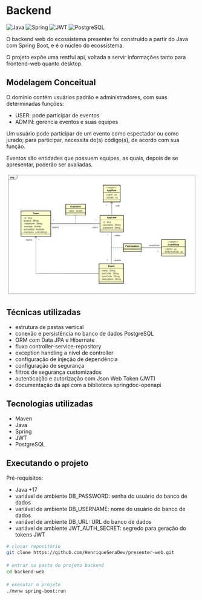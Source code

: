 # Backend
![Java](https://img.shields.io/badge/Java-CA4245?style=for-the-badge&logo=openjdk&logoColor=white)
![Spring](https://img.shields.io/badge/Spring-6DB33F?style=for-the-badge&logo=spring&logoColor=white)
![JWT](https://img.shields.io/badge/json%20web%20tokens-323330?style=for-the-badge&logo=json-web-tokens&logoColor=pink)
![PostgreSQL](	https://img.shields.io/badge/PostgreSQL-316192?style=for-the-badge&logo=postgresql&logoColor=white)

O backend web do ecossistema presenter foi construído a partir do Java com Spring Boot, e é o núcleo do ecossistema.

O projeto expõe uma restful api, voltada a servir informações tanto para frontend-web quanto desktop.

## Modelagem Conceitual
O domínio contém usuários padrão e administradores, com suas determinadas funções:
- USER: pode participar de eventos
- ADMIN: gerencia eventos e suas equipes 

Um usuário pode participar de um evento como espectador ou como jurado; para participar, necessita do(s) código(s), de acordo com sua função.

Eventos são entidades que possuem equipes, as quais, depois de se apresentar, poderão ser avaliadas.

![Diagrama UML](https://github.com/HenriqueSenaDev/assets/blob/main/presenter-web/PresenterWebDiagramaUML.PNG)

## Técnicas utilizadas
- estrutura de pastas vertical
- conexão e persistência no banco de dados PostgreSQL
- ORM com Data JPA e Hibernate
- fluxo controller-service-repository
- exception handling a nível de controller
- configuração de injeção de dependência
- configuração de segurança
- filtros de segurança customizados
- autenticação e autorização com Json Web Token (JWT)
- documentação da api com a biblioteca springdoc-openapi

## Tecnologias utilizadas
- Maven
- Java
- Spring
- JWT
- PostgreSQL

## Executando o projeto
Pré-requisitos: 
- Java +17
- variável de ambiente DB_PASSWORD: senha do usuário do banco de dados
- variável de ambiente DB_USERNAME: nome do usuário do banco de dados
- variável de ambiente DB_URL: URL do banco de dados
- variável de ambiente JWT_AUTH_SECRET: segredo para geração do tokens JWT

```bash
# clonar repositório
git clone https://github.com/HenriqueSenaDev/presenter-web.git

# entrar na pasta do projeto backend
cd backend-web

# executar o projeto
./mvnw spring-boot:run
```
